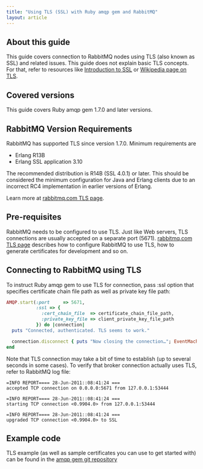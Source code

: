 ```yaml
---
title: "Using TLS (SSL) with Ruby amqp gem and RabbitMQ"
layout: article
---
```


## About this guide

This guide covers connection to RabbitMQ nodes using TLS (also known as
SSL) and related issues. This guide does not explain basic TLS concepts.
For that, refer to resources like [Introduction to
SSL](https://developer.mozilla.org/en/Introduction_to_SSL) or [Wikipedia
page on TLS](http://en.wikipedia.org/wiki/Transport_Layer_Security).

## Covered versions

This guide covers Ruby amqp gem 1.7.0 and later versions.

## RabbitMQ Version Requirements

RabbitMQ has supported TLS since version 1.7.0. Minimum requirements are

 * Erlang R13B
 * Erlang SSL application 3.10

The recommended distribution is R14B (SSL 4.0.1) or later. This should
be considered the minimum configuration for Java and Erlang clients due
to an incorrect RC4 implementation in earlier versions of Erlang.

Learn more at [rabbitmq.com TLS page](http://www.rabbitmq.com/ssl.html).

## Pre-requisites

RabbitMQ needs to be configured to use TLS. Just like Web
servers, TLS connections are usually accepted on a separate port (5671).
[rabbitmq.com TLS page](http://www.rabbitmq.com/ssl.html) describes how
to configure RabbitMQ to use TLS, how to generate certificates for
development and so on.

## Connecting to RabbitMQ using TLS

To instruct Ruby amqp gem to use TLS for connection, pass :ssl option
that specifies certificate chain file path as well as private key file
path:

``` ruby
AMQP.start(:port     => 5671,
           :ssl => {
             :cert_chain_file  => certificate_chain_file_path,
             :private_key_file => client_private_key_file_path
           }) do |connection|
  puts "Connected, authenticated. TLS seems to work."

  connection.disconnect { puts "Now closing the connection…"; EventMachine.stop }
end
 ```

Note that TLS connection may take a bit of time to establish (up to
several seconds in some cases). To verify that broker connection
actually uses TLS, refer to RabbitMQ log file:

```
=INFO REPORT==== 28-Jun-2011::08:41:24 ===
accepted TCP connection on 0.0.0.0:5671 from 127.0.0.1:53444

=INFO REPORT==== 28-Jun-2011::08:41:24 ===
starting TCP connection <0.9904.0> from 127.0.0.1:53444

=INFO REPORT==== 28-Jun-2011::08:41:24 ===
upgraded TCP connection <0.9904.0> to SSL
```

## Example code

TLS example (as well as sample certificates you can use to get started
with) can be found in the [amqp gem git
repository](https://github.com/ruby-amqp/amqp/tree/master/examples)
